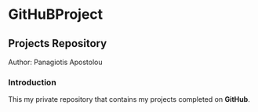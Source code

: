 # GitHuBProject
## Projects Repository
Author: Panagiotis Apostolou

### Introduction
This my private repository that contains my projects completed  on **GitHub**.